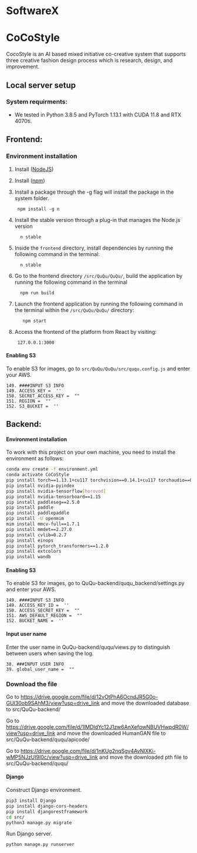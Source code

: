 # SoftwareX
# CoCoStyle
CocoStyle is an AI based mixed initiative co-creative system that supports three creative fashion design process which is research, design, and improvement.


## Local server setup
### System requirments:
-   We tested in Python 3.8.5 and PyTorch 1.13.1 with CUDA 11.8 and RTX 4070ti.

## Frontend:

### Environment installation
1. Install ([NodeJS](https://nodejs.org/en/download/))
2. Install ([npm](https://www.npmjs.com/))
3. Install a package through the -g flag will install the package in the system folder.
 
        npm install -g n
4. Install the stable version through a plug-in that manages the Node.js version 
 
         n stable
 
5. Inside the `frontend` directory, install dependencies by running the following command in the terminal:
 
         n stable
 
6. Go to the  frontend directory `/src/QuQu/QuQu/`, build the application by running the following command in the terminal
 
         npm run build
 
7. Launch the frontend application by running the following command in the terminal within the `/src/QuQu/QuQu/` directory: 
 
          npm start
 
 
8. Access the frontend of the platform from React by visiting:  
		
 		127.0.0.1:3000 
 
#### Enabling S3
To enable S3 for images, go to `src/QuQu/QuQu/src/ququ.config.js` and enter your AWS.

    149. ####INPUT S3 INFO
	149. ACCESS_KEY =  ''
	150. SECRET_ACCESS_KEY =  ""
	151. REGION =  ""
	152. S3_BUCKET =  ''
 


## Backend:



#### Environment installation

To work with this project on your own machine, you need to install the environment as follows:

```bash
conda env create -f environment.yml
conda activate CoCoStyle
pip install torch==1.13.1+cu117 torchvision==0.14.1+cu117 torchaudio==0.13.1 --extra-index-url https://download.pytorch.org/whl/cu117
pip install nvidia-pyindex
pip install nvidia-tensorflow[horovod]
pip install nvidia-tensorboard==1.15
pip install paddleseg==2.5.0
pip install paddle
pip install paddlepaddle
pip install -U openmim
mim install mmcv-full==1.7.1
pip install mmdet==2.27.0
pip install cvlib=0.2.7
pip install einops
pip install pytorch_transformers==1.2.0
pip install extcolors
pip install wandb
```


#### Enabling S3
To enable S3 for images, go to QuQu-backend/ququ_backend/settings.py and enter your AWS.

    149. ####INPUT S3 INFO
	149. ACCESS_KEY_ID =  ''
	150. ACCESS_SECRET_KEY =  ""
	151. AWS_DEFAULT_REGION =  ""
	152. BUCKET_NAME =  ''
  
#### Input user name 

Enter the user name in QuQu-backend/ququ/views.py to distinguish between users when saving the log.

    38. ###INPUT USER INFO
    39. global_user_name =  ""

### Download the file

Go to https://drive.google.com/file/d/12vOtPhA6OcndJR5G0o-GUI30ob9SAhM3/view?usp=drive_link and move the downloaded database to src/QuQu-backend/

Go to https://drive.google.com/file/d/1lMDldYc12J1zw6AnXefpwNBUVHwpdR0W/view?usp=drive_link and move the downloaded HumanGAN file to src/QuQu-backend/ququ/apicode/

Go to https://drive.google.com/file/d/1nKUg2nqSgv4AvNlXKi-wMP5NJzUI9I0c/view?usp=drive_link and move the downloaded pth file to src/QuQu-backend/ququ/

#### Django
Construct Django environment.

```bash
pip3 install Django
pip install django-cors-headers
pip install djangorestframework
cd src/
python3 manage.py migrate
```

Run Django server.

```bash
python manage.py runserver
```



